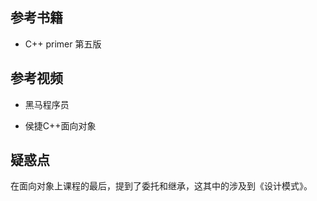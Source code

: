 ## 参考书籍

- C++ primer 第五版

## 参考视频

- 黑马程序员

- 侯捷C++面向对象

## 疑惑点

在面向对象上课程的最后，提到了委托和继承，这其中的涉及到《设计模式》。

